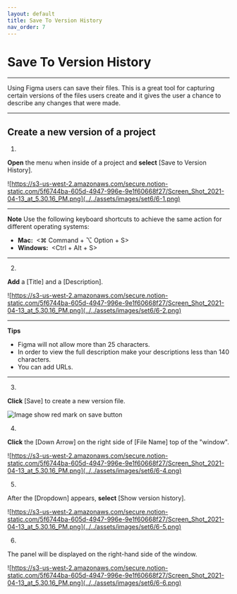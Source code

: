 ```yaml
---
layout: default
title: Save To Version History
nav_order: 7
---
```


# Save To Version History

---

Using Figma users can save their files. This is a great tool for capturing certain versions of the files users create and it gives the user a chance to describe any changes that were made.

---

## Create a new version of a project  

1.
**Open** the menu when inside of a project and **select** [Save to Version History].

![https://s3-us-west-2.amazonaws.com/secure.notion-static.com/5f6744ba-605d-4947-996e-9e1f60668f27/Screen_Shot_2021-04-13_at_5.30.16_PM.png](../../assets/images/set6/6-1.png)

---
**Note**
Use the following keyboard shortcuts to achieve the same action for different operating systems:

- **Mac:**  <⌘ Command + ⌥ Option + S>
- **Windows:**  <Ctrl + Alt + S>

---

2.
**Add** a [Title] and a [Description].

![https://s3-us-west-2.amazonaws.com/secure.notion-static.com/5f6744ba-605d-4947-996e-9e1f60668f27/Screen_Shot_2021-04-13_at_5.30.16_PM.png](../../assets/images/set6/6-2.png)

---

**Tips**
- Figma will not allow more than 25 characters.
- In order to view the full description make your descriptions less than 140 characters.
- You can add URLs.

---

3.
**Click** [Save] to create a new version file.

![Image show red mark on save button](../../assets/images/set6/6-3.png)

4.
**Click** the [Down Arrow] on the right side of [File Name] top of the "window".

![https://s3-us-west-2.amazonaws.com/secure.notion-static.com/5f6744ba-605d-4947-996e-9e1f60668f27/Screen_Shot_2021-04-13_at_5.30.16_PM.png](../../assets/images/set6/6-4.png)

5.
After the [Dropdown] appears, **select** [Show version history].

![https://s3-us-west-2.amazonaws.com/secure.notion-static.com/5f6744ba-605d-4947-996e-9e1f60668f27/Screen_Shot_2021-04-13_at_5.30.16_PM.png](../../assets/images/set6/6-5.png)

6.
The panel will be displayed on the right-hand side of the window.

![https://s3-us-west-2.amazonaws.com/secure.notion-static.com/5f6744ba-605d-4947-996e-9e1f60668f27/Screen_Shot_2021-04-13_at_5.30.16_PM.png](../../assets/images/set6/6-6.png)